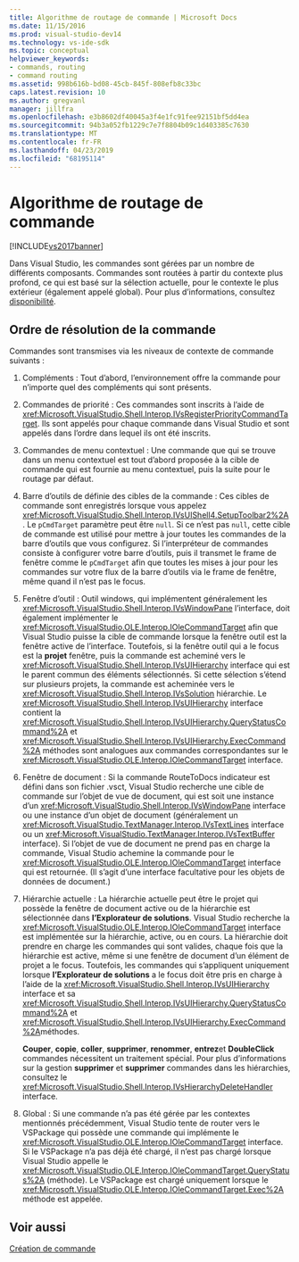 ```yaml
---
title: Algorithme de routage de commande | Microsoft Docs
ms.date: 11/15/2016
ms.prod: visual-studio-dev14
ms.technology: vs-ide-sdk
ms.topic: conceptual
helpviewer_keywords:
- commands, routing
- command routing
ms.assetid: 998b616b-bd08-45cb-845f-808efb8c33bc
caps.latest.revision: 10
ms.author: gregvanl
manager: jillfra
ms.openlocfilehash: e3b8602df40045a3f4e1fc91fee92151bf5dd4ea
ms.sourcegitcommit: 94b3a052fb1229c7e7f8804b09c1d403385c7630
ms.translationtype: MT
ms.contentlocale: fr-FR
ms.lasthandoff: 04/23/2019
ms.locfileid: "68195114"
---
```

# <a name="command-routing-algorithm"></a>Algorithme de routage de commande
[!INCLUDE[vs2017banner](../../includes/vs2017banner.md)]

Dans Visual Studio, les commandes sont gérées par un nombre de différents composants. Commandes sont routées à partir du contexte plus profond, ce qui est basé sur la sélection actuelle, pour le contexte le plus extérieur (également appelé global). Pour plus d’informations, consultez [disponibilité](../../extensibility/internals/command-availability.md).  
  
## <a name="order-of-command-resolution"></a>Ordre de résolution de la commande  
 Commandes sont transmises via les niveaux de contexte de commande suivants :  
  
1. Compléments : Tout d’abord, l’environnement offre la commande pour n’importe quel des compléments qui sont présents.  
  
2. Commandes de priorité : Ces commandes sont inscrits à l’aide de <xref:Microsoft.VisualStudio.Shell.Interop.IVsRegisterPriorityCommandTarget>. Ils sont appelés pour chaque commande dans Visual Studio et sont appelés dans l’ordre dans lequel ils ont été inscrits.  
  
3. Commandes de menu contextuel : Une commande que qui se trouve dans un menu contextuel est tout d’abord proposée à la cible de commande qui est fournie au menu contextuel, puis la suite pour le routage par défaut.  
  
4. Barre d’outils de définie des cibles de la commande : Ces cibles de commande sont enregistrés lorsque vous appelez <xref:Microsoft.VisualStudio.Shell.Interop.IVsUIShell4.SetupToolbar2%2A>. Le `pCmdTarget` paramètre peut être `null`. Si ce n’est pas `null`, cette cible de commande est utilisé pour mettre à jour toutes les commandes de la barre d’outils que vous configurez. Si l’interpréteur de commandes consiste à configurer votre barre d’outils, puis il transmet le frame de fenêtre comme le `pCmdTarget` afin que toutes les mises à jour pour les commandes sur votre flux de la barre d’outils via le frame de fenêtre, même quand il n’est pas le focus.  
  
5. Fenêtre d’outil : Outil windows, qui implémentent généralement les <xref:Microsoft.VisualStudio.Shell.Interop.IVsWindowPane> l’interface, doit également implémenter le <xref:Microsoft.VisualStudio.OLE.Interop.IOleCommandTarget> afin que Visual Studio puisse la cible de commande lorsque la fenêtre outil est la fenêtre active de l’interface. Toutefois, si la fenêtre outil qui a le focus est la **projet** fenêtre, puis la commande est acheminé vers le <xref:Microsoft.VisualStudio.Shell.Interop.IVsUIHierarchy> interface qui est le parent commun des éléments sélectionnés. Si cette sélection s’étend sur plusieurs projets, la commande est acheminée vers le <xref:Microsoft.VisualStudio.Shell.Interop.IVsSolution> hiérarchie. Le <xref:Microsoft.VisualStudio.Shell.Interop.IVsUIHierarchy> interface contient la <xref:Microsoft.VisualStudio.Shell.Interop.IVsUIHierarchy.QueryStatusCommand%2A> et <xref:Microsoft.VisualStudio.Shell.Interop.IVsUIHierarchy.ExecCommand%2A> méthodes sont analogues aux commandes correspondantes sur le <xref:Microsoft.VisualStudio.OLE.Interop.IOleCommandTarget> interface.  
  
6. Fenêtre de document : Si la commande RouteToDocs indicateur est défini dans son fichier .vsct, Visual Studio recherche une cible de commande sur l’objet de vue de document, qui est soit une instance d’un <xref:Microsoft.VisualStudio.Shell.Interop.IVsWindowPane> interface ou une instance d’un objet de document (généralement un <xref:Microsoft.VisualStudio.TextManager.Interop.IVsTextLines> interface ou un <xref:Microsoft.VisualStudio.TextManager.Interop.IVsTextBuffer> interface). Si l’objet de vue de document ne prend pas en charge la commande, Visual Studio achemine la commande pour le <xref:Microsoft.VisualStudio.OLE.Interop.IOleCommandTarget> interface qui est retournée. (Il s’agit d’une interface facultative pour les objets de données de document.)  
  
7. Hiérarchie actuelle : La hiérarchie actuelle peut être le projet qui possède la fenêtre de document active ou de la hiérarchie est sélectionnée dans **l’Explorateur de solutions**. Visual Studio recherche la <xref:Microsoft.VisualStudio.OLE.Interop.IOleCommandTarget> interface est implémentée sur la hiérarchie, active, ou en cours. La hiérarchie doit prendre en charge les commandes qui sont valides, chaque fois que la hiérarchie est active, même si une fenêtre de document d’un élément de projet a le focus. Toutefois, les commandes qui s’appliquent uniquement lorsque **l’Explorateur de solutions** a le focus doit être pris en charge à l’aide de la <xref:Microsoft.VisualStudio.Shell.Interop.IVsUIHierarchy> interface et sa <xref:Microsoft.VisualStudio.Shell.Interop.IVsUIHierarchy.QueryStatusCommand%2A> et <xref:Microsoft.VisualStudio.Shell.Interop.IVsUIHierarchy.ExecCommand%2A>méthodes.  
  
     **Couper**, **copie**, **coller**, **supprimer**, **renommer**, **entrez**et **DoubleClick** commandes nécessitent un traitement spécial. Pour plus d’informations sur la gestion **supprimer** et **supprimer** commandes dans les hiérarchies, consultez le <xref:Microsoft.VisualStudio.Shell.Interop.IVsHierarchyDeleteHandler> interface.  
  
8. Global : Si une commande n’a pas été gérée par les contextes mentionnés précédemment, Visual Studio tente de router vers le VSPackage qui possède une commande qui implémente le <xref:Microsoft.VisualStudio.OLE.Interop.IOleCommandTarget> interface. Si le VSPackage n’a pas déjà été chargé, il n’est pas chargé lorsque Visual Studio appelle le <xref:Microsoft.VisualStudio.OLE.Interop.IOleCommandTarget.QueryStatus%2A> (méthode). Le VSPackage est chargé uniquement lorsque le <xref:Microsoft.VisualStudio.OLE.Interop.IOleCommandTarget.Exec%2A> méthode est appelée.  
  
## <a name="see-also"></a>Voir aussi  
 [Création de commande](../../extensibility/internals/command-design.md)
